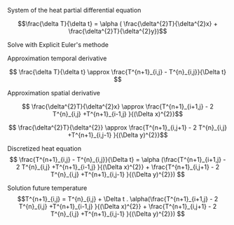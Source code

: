 System of the heat partial differential equation

$$\frac{\delta T}{\delta t} = \alpha ( \frac{\delta^{2}T}{\delta^{2}x} + \frac{\delta^{2}T}{\delta^{2}y})$$

Solve with Explicit Euler's methode

Approximation temporal derivative

$$ \frac{\delta T}{\delta t} \approx \frac{T^{n+1}_{i,j} - T^{n}_{i,j}}{\Delta t}  $$

Approximation spatial derivative

$$ \frac{\delta^{2}T}{\delta^{2}x} \approx \frac{T^{n+1}_{i+1,j} - 2 T^{n}_{i,j} +T^{n+1}_{i-1,j} }{(\Delta x)^{2}}$$

$$ \frac{\delta^{2}T}{\delta^{2}} \approx \frac{T^{n+1}_{i,j+1} - 2 T^{n}_{i,j} +T^{n+1}_{i,j-1} }{(\Delta y)^{2}}$$



Discretized heat equation
$$ \frac{T^{n+1}_{i,j} - T^{n}_{i,j}}{\Delta t} = \alpha (\frac{T^{n+1}_{i+1,j} - 2 T^{n}_{i,j} +T^{n+1}_{i-1,j} }{(\Delta x)^{2}} + \frac{T^{n+1}_{i,j+1} - 2 T^{n}_{i,j} +T^{n+1}_{i,j-1} }{(\Delta y)^{2}}) $$

Solution future temperature
$$T^{n+1}_{i,j} = T^{n}_{i,j} + \Delta t . \alpha(\frac{T^{n+1}_{i+1,j} - 2 T^{n}_{i,j} +T^{n+1}_{i-1,j} }{(\Delta x)^{2}} + \frac{T^{n+1}_{i,j+1} - 2 T^{n}_{i,j} +T^{n+1}_{i,j-1} }{(\Delta y)^{2}}) $$
